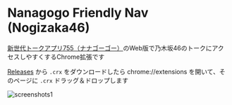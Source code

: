 # Nanagogo Friendly Nav (Nogizaka46)

[新世代トークアプリ755（ナナゴーゴー）](http://7gogo.jp/)のWeb版で乃木坂46のトークにアクセスしやすくするChrome拡張です

[Releases](https://github.com/hachy/Nanagogo-FriendlyNav/releases) から `.crx` をダウンロードしたら chrome://extensions を開いて、そのページに `.crx` ドラッグ＆ドロップします

![screenshots1](https://dl.dropboxusercontent.com/u/60760023/screenshots/nanagogo-screenshot1.png)

